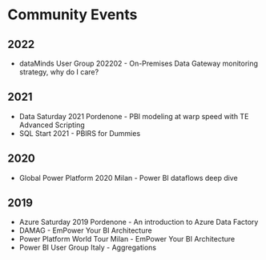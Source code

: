 # Community Events
## 2022
- dataMinds User Group 202202 - On-Premises Data Gateway monitoring strategy, why do I care?
## 2021
- Data Saturday 2021 Pordenone - PBI modeling at warp speed with TE Advanced Scripting
- SQL Start 2021 - PBIRS for Dummies
## 2020
- Global Power Platform 2020 Milan - Power BI dataflows deep dive
## 2019
- Azure Saturday 2019 Pordenone - An introduction to Azure Data Factory
- DAMAG - EmPower Your BI Architecture
- Power Platform World Tour Milan - EmPower Your BI Architecture
- Power BI User Group Italy - Aggregations
